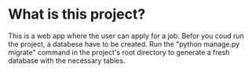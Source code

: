 # What is this project?
This is a web app where the user can apply for a job.
Befor you coud run the project, a databese have to be created.
Run the "python manage.py migrate" command in the project's root directory to generate a fresh database with the necessary tables.